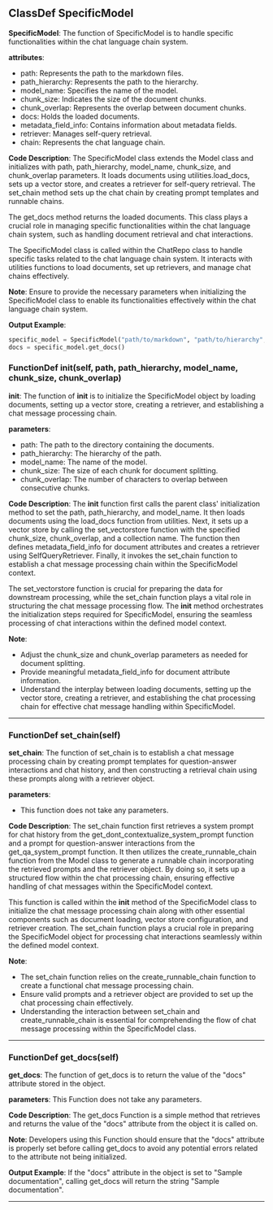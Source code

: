 ## ClassDef SpecificModel
**SpecificModel**: The function of SpecificModel is to handle specific functionalities within the chat language chain system.

**attributes**:
- path: Represents the path to the markdown files.
- path_hierarchy: Represents the path to the hierarchy.
- model_name: Specifies the name of the model.
- chunk_size: Indicates the size of the document chunks.
- chunk_overlap: Represents the overlap between document chunks.
- docs: Holds the loaded documents.
- metadata_field_info: Contains information about metadata fields.
- retriever: Manages self-query retrieval.
- chain: Represents the chat language chain.

**Code Description**:
The SpecificModel class extends the Model class and initializes with path, path_hierarchy, model_name, chunk_size, and chunk_overlap parameters. It loads documents using utilities.load_docs, sets up a vector store, and creates a retriever for self-query retrieval. The set_chain method sets up the chat chain by creating prompt templates and runnable chains.

The get_docs method returns the loaded documents. This class plays a crucial role in managing specific functionalities within the chat language chain system, such as handling document retrieval and chat interactions.

The SpecificModel class is called within the ChatRepo class to handle specific tasks related to the chat language chain system. It interacts with utilities functions to load documents, set up retrievers, and manage chat chains effectively.

**Note**: Ensure to provide the necessary parameters when initializing the SpecificModel class to enable its functionalities effectively within the chat language chain system.

**Output Example**:
```python
specific_model = SpecificModel("path/to/markdown", "path/to/hierarchy", "model_name", 1000, 100)
docs = specific_model.get_docs()
```
### FunctionDef __init__(self, path, path_hierarchy, model_name, chunk_size, chunk_overlap)
**__init__**: The function of __init__ is to initialize the SpecificModel object by loading documents, setting up a vector store, creating a retriever, and establishing a chat message processing chain.

**parameters**:
- path: The path to the directory containing the documents.
- path_hierarchy: The hierarchy of the path.
- model_name: The name of the model.
- chunk_size: The size of each chunk for document splitting.
- chunk_overlap: The number of characters to overlap between consecutive chunks.

**Code Description**:
The __init__ function first calls the parent class' initialization method to set the path, path_hierarchy, and model_name. It then loads documents using the load_docs function from utilities. Next, it sets up a vector store by calling the set_vectorstore function with the specified chunk_size, chunk_overlap, and a collection name. The function then defines metadata_field_info for document attributes and creates a retriever using SelfQueryRetriever. Finally, it invokes the set_chain function to establish a chat message processing chain within the SpecificModel context.

The set_vectorstore function is crucial for preparing the data for downstream processing, while the set_chain function plays a vital role in structuring the chat message processing flow. The __init__ method orchestrates the initialization steps required for SpecificModel, ensuring the seamless processing of chat interactions within the defined model context.

**Note**:
- Adjust the chunk_size and chunk_overlap parameters as needed for document splitting.
- Provide meaningful metadata_field_info for document attribute information.
- Understand the interplay between loading documents, setting up the vector store, creating a retriever, and establishing the chat processing chain for effective chat message handling within SpecificModel.
***
### FunctionDef set_chain(self)
**set_chain**: The function of set_chain is to establish a chat message processing chain by creating prompt templates for question-answer interactions and chat history, and then constructing a retrieval chain using these prompts along with a retriever object.

**parameters**:
- This function does not take any parameters.

**Code Description**:
The set_chain function first retrieves a system prompt for chat history from the get_dont_contextualize_system_prompt function and a prompt for question-answer interactions from the get_qa_system_prompt function. It then utilizes the create_runnable_chain function from the Model class to generate a runnable chain incorporating the retrieved prompts and the retriever object. By doing so, it sets up a structured flow within the chat processing chain, ensuring effective handling of chat messages within the SpecificModel context.

This function is called within the __init__ method of the SpecificModel class to initialize the chat message processing chain along with other essential components such as document loading, vector store configuration, and retriever creation. The set_chain function plays a crucial role in preparing the SpecificModel object for processing chat interactions seamlessly within the defined model context.

**Note**:
- The set_chain function relies on the create_runnable_chain function to create a functional chat message processing chain.
- Ensure valid prompts and a retriever object are provided to set up the chat processing chain effectively.
- Understanding the interaction between set_chain and create_runnable_chain is essential for comprehending the flow of chat message processing within the SpecificModel class.
***
### FunctionDef get_docs(self)
**get_docs**: The function of get_docs is to return the value of the "docs" attribute stored in the object.

**parameters**: 
This Function does not take any parameters.

**Code Description**: 
The get_docs Function is a simple method that retrieves and returns the value of the "docs" attribute from the object it is called on.

**Note**: 
Developers using this Function should ensure that the "docs" attribute is properly set before calling get_docs to avoid any potential errors related to the attribute not being initialized.

**Output Example**: 
If the "docs" attribute in the object is set to "Sample documentation", calling get_docs will return the string "Sample documentation".
***
